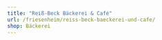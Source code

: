 ```yaml
---
title: "Reiß-Beck Bäckerei & Café"
url: /friesenheim/reiss-beck-baeckerei-und-cafe/
shop: Bäckerei
---
```

